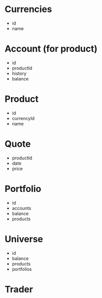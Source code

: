 # Currencies
  - id
  - name

# Account (for product)
  - id
  - productId
  - history
  - balance

# Product
  - id
  - currencyId
  - name

# Quote
  - productId
  - date
  - price

# Portfolio
  - id
  - accounts
  - balance
  - products

# Universe
  - id
  - balance
  - products
  - portfolios

# Trader
